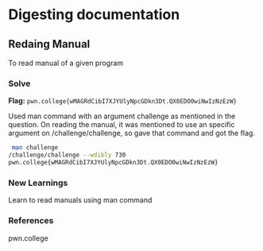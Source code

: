 # Digesting documentation

## Redaing Manual
To read manual of a given program 

### Solve
**Flag:** `pwn.college{wMAGRdCibI7XJYUlyNpcGDkn3Dt.QX0EDO0wiNwIzNzEzW}`

Used man command with an argument challenge as mentioned in the question. On reading the manual, it was mentioned to use
an specific argument on /challenge/challenge, so gave that command and got the flag.

```bash
 man challenge
/challenge/challenge --wdibly 730
pwn.college{wMAGRdCibI7XJYUlyNpcGDkn3Dt.QX0EDO0wiNwIzNzEzW}
```

### New Learnings
Learn to read manuals using man command

### References 
pwn.college
